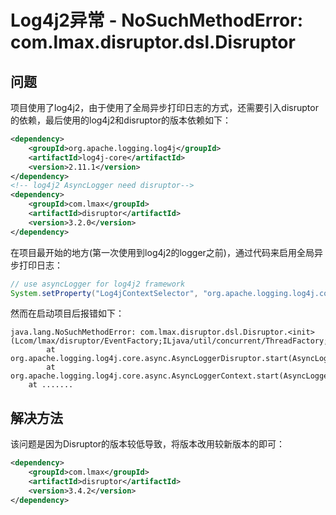 # Log4j2异常 - NoSuchMethodError: com.lmax.disruptor.dsl.Disruptor

## 问题

项目使用了log4j2，由于使用了全局异步打印日志的方式，还需要引入disruptor的依赖，最后使用的log4j2和disruptor的版本依赖如下：
```xml
<dependency>
    <groupId>org.apache.logging.log4j</groupId>
    <artifactId>log4j-core</artifactId>
    <version>2.11.1</version>
</dependency>
<!-- log4j2 AsyncLogger need disruptor-->
<dependency>
    <groupId>com.lmax</groupId>
    <artifactId>disruptor</artifactId>
    <version>3.2.0</version>
</dependency>
```
<!--more-->
在项目最开始的地方(第一次使用到log4j2的logger之前)，通过代码来启用全局异步打印日志：
```java
// use asyncLogger for log4j2 framework
System.setProperty("Log4jContextSelector", "org.apache.logging.log4j.core.async.AsyncLoggerContextSelector");
```

然而在启动项目后报错如下：
```
java.lang.NoSuchMethodError: com.lmax.disruptor.dsl.Disruptor.<init>(Lcom/lmax/disruptor/EventFactory;ILjava/util/concurrent/ThreadFactory;Lcom/lmax/disruptor/dsl/ProducerType;Lcom/lmax/disruptor/WaitStrategy;)V
        at org.apache.logging.log4j.core.async.AsyncLoggerDisruptor.start(AsyncLoggerDisruptor.java:97)
        at org.apache.logging.log4j.core.async.AsyncLoggerContext.start(AsyncLoggerContext.java:75)
	at .......
```

## 解决方法

该问题是因为Disruptor的版本较低导致，将版本改用较新版本的即可：
```xml
<dependency>
    <groupId>com.lmax</groupId>
    <artifactId>disruptor</artifactId>
    <version>3.4.2</version>
</dependency>
```
